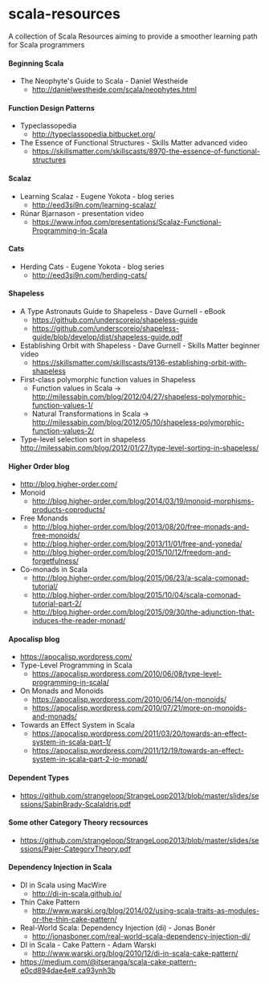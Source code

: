 # scala-resources
A collection of Scala Resources aiming to provide a smoother learning path for Scala programmers

#### Beginning Scala
  - The Neophyte's Guide to Scala - Daniel Westheide
    - http://danielwestheide.com/scala/neophytes.html


#### Function Design Patterns
  - Typeclassopedia
    - http://typeclassopedia.bitbucket.org/
  - The Essence of Functional Structures - Skills Matter advanced video
    - https://skillsmatter.com/skillscasts/8970-the-essence-of-functional-structures
  
  
#### Scalaz
  - Learning Scalaz - Eugene Yokota - blog series 
    - http://eed3si9n.com/learning-scalaz/
  - Rúnar Bjarnason - presentation video 
    - https://www.infoq.com/presentations/Scalaz-Functional-Programming-in-Scala
  
  
#### Cats
  - Herding Cats - Eugene Yokota - blog series
    - http://eed3si9n.com/herding-cats/


#### Shapeless
  - A Type Astronauts Guide to Shapeless - Dave Gurnell - eBook
    - https://github.com/underscoreio/shapeless-guide
    - https://github.com/underscoreio/shapeless-guide/blob/develop/dist/shapeless-guide.pdf
  - Establishing Orbit with Shapeless - Dave Gurnell - Skills Matter beginner video
    - https://skillsmatter.com/skillscasts/9136-establishing-orbit-with-shapeless
  - First-class polymorphic function values in Shapeless
    - Function values in Scala -> http://milessabin.com/blog/2012/04/27/shapeless-polymorphic-function-values-1/
    - Natural Transformations in Scala -> http://milessabin.com/blog/2012/05/10/shapeless-polymorphic-function-values-2/
  - Type-level selection sort in shapeless
    http://milessabin.com/blog/2012/01/27/type-level-sorting-in-shapeless/
    
#### Higher Order blog 
  - http://blog.higher-order.com/
  - Monoid
    - http://blog.higher-order.com/blog/2014/03/19/monoid-morphisms-products-coproducts/
  - Free Monands
    - http://blog.higher-order.com/blog/2013/08/20/free-monads-and-free-monoids/
    - http://blog.higher-order.com/blog/2013/11/01/free-and-yoneda/
    - http://blog.higher-order.com/blog/2015/10/12/freedom-and-forgetfulness/
  - Co-monads in Scala
    - http://blog.higher-order.com/blog/2015/06/23/a-scala-comonad-tutorial/
    - http://blog.higher-order.com/blog/2015/10/04/scala-comonad-tutorial-part-2/
    - http://blog.higher-order.com/blog/2015/09/30/the-adjunction-that-induces-the-reader-monad/
    
  
#### Apocalisp blog 
  - https://apocalisp.wordpress.com/
  - Type-Level Programming in Scala
    - https://apocalisp.wordpress.com/2010/06/08/type-level-programming-in-scala/
  - On Monads and Monoids
    - https://apocalisp.wordpress.com/2010/06/14/on-monoids/
    - https://apocalisp.wordpress.com/2010/07/21/more-on-monoids-and-monads/
  - Towards an Effect System in Scala
    - https://apocalisp.wordpress.com/2011/03/20/towards-an-effect-system-in-scala-part-1/
    - https://apocalisp.wordpress.com/2011/12/19/towards-an-effect-system-in-scala-part-2-io-monad/
  
  
#### Dependent Types
  - https://github.com/strangeloop/StrangeLoop2013/blob/master/slides/sessions/SabinBrady-ScalaIdris.pdf
  

#### Some other Category Theory recsources
  - https://github.com/strangeloop/StrangeLoop2013/blob/master/slides/sessions/Pajer-CategoryTheory.pdf
  
  
#### Dependency Injection in Scala
  - DI in Scala using MacWire
    - http://di-in-scala.github.io/
  - Thin Cake Pattern
    - http://www.warski.org/blog/2014/02/using-scala-traits-as-modules-or-the-thin-cake-pattern/
  - Real-World Scala: Dependency Injection (di) - Jonas Bonér
    - http://jonasboner.com/real-world-scala-dependency-injection-di/
  - DI in Scala - Cake Pattern - Adam Warski
    - http://www.warski.org/blog/2010/12/di-in-scala-cake-pattern/
  - https://medium.com/@itseranga/scala-cake-pattern-e0cd894dae4e#.ca93ynh3b
  
